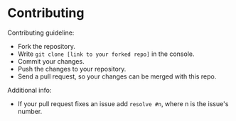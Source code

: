 # Contributing

Contributing guideline:
- Fork the repository.
- Write `git clone [link to your forked repo]` in the console.
- Commit your changes.
- Push the changes to your repository.
- Send a pull request, so your changes can be merged with this repo.

Additional info:
- If your pull request fixes an issue add `resolve #n`, where n is the issue's number.
